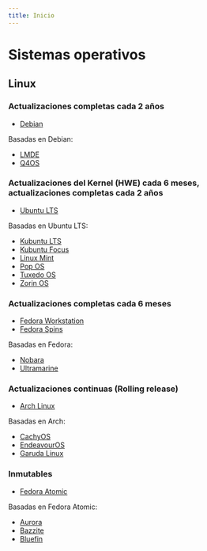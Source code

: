 ```yaml
---
title: Inicio
---
```


# Sistemas operativos

## Linux

### Actualizaciones completas cada 2 años

- [Debian](https://debian.org)

Basadas en Debian:

- [LMDE](https://linuxmint.com/download_lmde.php)
- [Q4OS](https://q4os.org)

### Actualizaciones del Kernel (HWE) cada 6 meses, actualizaciones completas cada 2 años

- [Ubuntu LTS](https://ubuntu.com/desktop)

Basadas en Ubuntu LTS:

- [Kubuntu LTS](https://kubuntu.org)
- [Kubuntu Focus](https://kfocus.org/try)
- [Linux Mint](https://linuxmint.com)
- [Pop OS](https://pop.system76.com)
- [Tuxedo OS](https://www.tuxedocomputers.com/os)
- [Zorin OS](https://zorin.com/os)

### Actualizaciones completas cada 6 meses

- [Fedora Workstation](https://fedoraproject.org/workstation)
- [Fedora Spins](https://fedoraproject.org/spins)

Basadas en Fedora:

- [Nobara](https://nobaraproject.org)
- [Ultramarine](https://ultramarine-linux.org)

### Actualizaciones continuas (Rolling release)

- [Arch Linux](https://archlinux.org)

Basadas en Arch:

- [CachyOS](https://cachyos.org)
- [EndeavourOS](https://endeavouros.com)
- [Garuda Linux](https://garudalinux.org)

### Inmutables

- [Fedora Atomic](https://fedoraproject.org/atomic-desktops)

Basadas en Fedora Atomic:

- [Aurora](https://getaurora.dev)
- [Bazzite](https://bazzite.gg)
- [Bluefin](https://projectbluefin.io)
